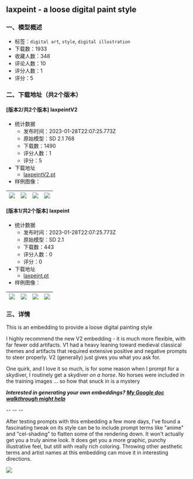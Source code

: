 ## laxpeint - a loose digital paint style
### 一、模型概述

- 标签：`digital art`, `style`, `digital illustration`
- 下载数：1933
- 收藏人数：348
- 评论人数：10
- 评分人数：1
- 评分：5

### 二、下载地址（共2个版本）

#### [版本2/共2个版本] laxpeintV2

- 统计数据
  - 发布时间：2023-01-28T22:07:25.773Z
  - 原始模型：SD 2.1 768
  - 下载数：1490
  - 评分人数：1
  - 评分：5
- 下载地址
  - [laxpeintV2.pt](https://civitai.com/api/download/models/5254)
- 样例图像：

| <img src="https://image.civitai.com/xG1nkqKTMzGDvpLrqFT7WA/c2c49a87-1dc6-4ba7-2a4d-8d13d5c2a500/width=450/40283.jpeg" /> | <img src="https://image.civitai.com/xG1nkqKTMzGDvpLrqFT7WA/cb212f10-a688-4ab2-827f-e84c80d19d00/width=450/40282.jpeg" /> | <img src="https://image.civitai.com/xG1nkqKTMzGDvpLrqFT7WA/b6083417-8c46-49f3-8c07-9fe5d9cd4f00/width=450/40281.jpeg" /> | <img src="https://image.civitai.com/xG1nkqKTMzGDvpLrqFT7WA/bdf25275-f50a-4e70-f64f-d3b967c6bd00/width=450/40280.jpeg" /> |
| ---- | ---- | ---- | ---- |

#### [版本1/共2个版本] laxpeint

- 统计数据
  - 发布时间：2023-01-28T22:07:25.773Z
  - 原始模型：SD 2.1
  - 下载数：443
  - 评分人数：0
  - 评分：0
- 下载地址
  - [laxpeint.pt](https://civitai.com/api/download/models/4181)
- 样例图像：

| <img src="https://image.civitai.com/xG1nkqKTMzGDvpLrqFT7WA/ebbc065a-904a-404c-35cb-d2662e15fc00/width=450/27047.jpeg" /> | <img src="https://image.civitai.com/xG1nkqKTMzGDvpLrqFT7WA/d450b6b4-63ed-4511-3ef7-bd7780809400/width=450/27036.jpeg" /> | <img src="https://image.civitai.com/xG1nkqKTMzGDvpLrqFT7WA/ddf97b1a-7ca4-4c54-e14c-e64302691100/width=450/27046.jpeg" /> | <img src="https://image.civitai.com/xG1nkqKTMzGDvpLrqFT7WA/ae1fdece-5750-452e-ebc8-075bb37cf500/width=450/27045.jpeg" /> |
| ---- | ---- | ---- | ---- |


### 三、详情
<p>This is an embedding to provide a loose digital painting style</p><p>I highly recommend the new V2 embedding - it is much more flexible, with far fewer odd artifacts. V1 had a heavy leaning toward medieval classical themes and artifacts that required extensive positive and negative prompts to steer properly. V2 (generally) just gives you what you ask for.</p><p>One quirk, and I love it so much, is for some reason when I prompt for a skydiver, I routinely get a skydiver <em>on a horse</em>. No horses were included in the training images ... so how that snuck in is a mystery</p><p><strong><em>Interested in generating your own embeddings? </em></strong><a rel="ugc" href="https://docs.google.com/document/d/1JvlM0phnok4pghVBAMsMq_-Z18_ip_GXvHYE0mITdFE/edit?usp=sharing"><strong><em>My Google doc walkthrough might help</em></strong></a></p><p>-- -- --</p><p>After testing prompts with this embedding a few more days, I've found a fascinating tweak on its style can be to include prompt terms like "anime" and "cel-shading" to flatten some of the rendering down. It won't actually get you a truly anime look. It does get you a more graphic, punchy illustrative feel, but still with really rich coloring. Throwing other aesthetic terms and artist names at this embedding can move it in interesting directions.</p><img src="https://imagecache.civitai.com/xG1nkqKTMzGDvpLrqFT7WA/f40fa325-b206-45a6-550d-ee1a9f82a900/width=525" />